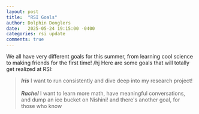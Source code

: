 ```yaml
---
layout: post
title:  "RSI Goals"
author: Dolphin Donglers
date:   2025-05-24 19:15:00 -0400
categories: rsi update
comments: true
---
```


We all have very different goals for this summer, from learning cool science to making friends for the first time! /hj Here are some goals that will totally get realized at RSI:

> ***Iris*** I want to run consistently and dive deep into my research project!
<br><br>
> ***Rachel*** I want to learn more math, have meaningful conversations, and dump an ice bucket on Nishini! and there's another goal, for those who know
